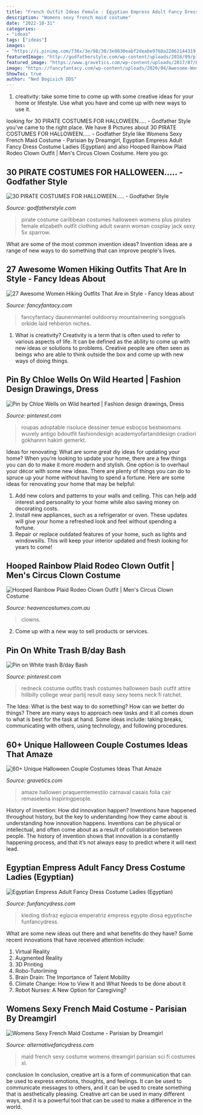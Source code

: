 ```yaml
---
title: "French Outfit Ideas Female : Egyptian Empress Adult Fancy Dress Costume Ladies (egyptian)"
description: "Womens sexy french maid costume"
date: "2022-10-31"
categories:
- "ideas"
tags: ["ideas"]
images:
- "https://i.pinimg.com/736x/3e/98/30/3e9830eabf2deabe9768a22062144319.jpg"
featuredImage: "http://godfatherstyle.com/wp-content/uploads/2016/09/plus-size-womens-caribbean-pirate-costume..jpg"
featured_image: "https://www.gravetics.com/wp-content/uploads/2017/07/Halloween-Costumes-Ideas-2017.jpg"
image: "https://fancyfantacy.com/wp-content/uploads/2020/04/Awesome-Women-Hiking-Outfits-That-Are-in-Style-15.jpg"
ShowToc: true
author: "Ned Bogisich DDS"
---
```



1. creativity: take some time to come up with some creative ideas for your home or lifestyle. Use what you have and come up with new ways to use it.

	

		
looking for 30 PIRATE COSTUMES FOR HALLOWEEN..... - Godfather Style you've came to the right place. We have 8 Pictures about 30 PIRATE COSTUMES FOR HALLOWEEN..... - Godfather Style like Womens Sexy French Maid Costume - Parisian by Dreamgirl, Egyptian Empress Adult Fancy Dress Costume Ladies (Egyptian) and also Hooped Rainbow Plaid Rodeo Clown Outfit | Men&#039;s Circus Clown Costume. Here you go:
		
    
## 30 PIRATE COSTUMES FOR HALLOWEEN..... - Godfather Style

<img loading=lazy src="http://godfatherstyle.com/wp-content/uploads/2016/09/plus-size-womens-caribbean-pirate-costume..jpg" onerror="this.onerror=null;this.src='https://tse1.mm.bing.net/th?id=OIP.we1tighXcpfrQS-RUwZRiQHaKl&amp;pid=15.1';" alt="30 PIRATE COSTUMES FOR HALLOWEEN..... - Godfather Style">

_Source: godfatherstyle.com_

>pirate costume caribbean costumes halloween womens plus pirates female elizabeth outfit clothing adult swann woman cosplay jack sexy 5x sparrow. 

	

What are some of the most common invention ideas?
Invention ideas are a range of new ways to do something that can improve people's lives.

    
## 27 Awesome Women Hiking Outfits That Are In Style - Fancy Ideas About

<img loading=lazy src="https://fancyfantacy.com/wp-content/uploads/2020/04/Awesome-Women-Hiking-Outfits-That-Are-in-Style-15.jpg" onerror="this.onerror=null;this.src='https://tse1.mm.bing.net/th?id=OIP.8p4SgmnFzHA3ERX_cBBiHAAAAA&amp;pid=15.1';" alt="27 Awesome Women Hiking Outfits That Are in Style - Fancy Ideas about">

_Source: fancyfantacy.com_

>fancyfantacy daunenmantel outdoorsy mountaineering songgoals orkide laid rehberon niches. 

	

1. What is creativity?
Creativity is a term that is often used to refer to various aspects of life. It can be defined as the ability to come up with new ideas or solutions to problems. Creative people are often seen as beings who are able to think outside the box and come up with new ways of doing things.

    
## Pin By Chloe Wells On Wild Hearted | Fashion Design Drawings, Dress

<img loading=lazy src="https://i.pinimg.com/736x/3e/98/30/3e9830eabf2deabe9768a22062144319.jpg" onerror="this.onerror=null;this.src='https://tse1.mm.bing.net/th?id=OIP.RFjDLXQX479BWlzgGR1R5gAAAA&amp;pid=15.1';" alt="Pin by Chloe Wells on Wild hearted | Fashion design drawings, Dress">

_Source: pinterest.com_

>roupas adoptable risoluce dessiner tenue esboços bestwomans wuvely antigo bdoutfit fashiondesign academyofartanddesign cradiori gokhannn hakim gemerkt. 

	

Ideas for renovating: What are some great diy ideas for updating your home?
When you're looking to update your home, there are a few things you can do to make it more modern and stylish. One option is to overhaul your décor with some new ideas. There are plenty of things you can do to spruce up your home without having to spend a fortune. Here are some ideas for renovating your home that may be helpful: 
1. Add new colors and patterns to your walls and ceiling. This can help add interest and personality to your home while also saving money on decorating costs. 
2. Install new appliances, such as a refrigerator or oven. These updates will give your home a refreshed look and feel without spending a fortune. 
3. Repair or replace outdated features of your home, such as lights and windowsills. This will keep your interior updated and fresh looking for years to come! 

    
## Hooped Rainbow Plaid Rodeo Clown Outfit | Men&#039;s Circus Clown Costume

<img loading=lazy src="https://www.heavencostumes.com.au/media/catalog/product/cache/3ca7c4de79fd9294a778cbfdebc9dde4/f/n/fn-66160-rodeo-clown-costume-fancy-dress-costume-close-up-1200_1.jpg" onerror="this.onerror=null;this.src='https://tse4.mm.bing.net/th?id=OIP.FcrgjN6g9ygwCco3ClXGQwHaKA&amp;pid=15.1';" alt="Hooped Rainbow Plaid Rodeo Clown Outfit | Men&#039;s Circus Clown Costume">

_Source: heavencostumes.com.au_

>clowns. 

	

2. Come up with a new way to sell products or services.

    
## Pin On White Trash B/day Bash

<img loading=lazy src="https://i.pinimg.com/736x/c3/0e/8f/c30e8fe84f3be1398e08874bc4879a13--redneck-costume-redneck-party.jpg" onerror="this.onerror=null;this.src='https://tse4.mm.bing.net/th?id=OIP.SEB8awq6GmTKl9VIpptR0gHaOP&amp;pid=15.1';" alt="Pin on White trash B/day Bash">

_Source: pinterest.com_

>redneck costume outfits trash costumes halloween bash outfit attire hillbilly college wear partij result easy sexy teens neck fi ratchet. 

	

The Idea: What is the best way to do something?
How can we better do things? There are many ways to approach new tasks and it all comes down to what is best for the task at hand. Some ideas include: taking breaks, communicating with others, using technology, and following procedures.

    
## 60+ Unique Halloween Couple Costumes Ideas That Amaze

<img loading=lazy src="https://www.gravetics.com/wp-content/uploads/2017/07/Halloween-Costumes-Ideas-2017.jpg" onerror="this.onerror=null;this.src='https://tse4.mm.bing.net/th?id=OIP.nvYQ-l4Gzwj7OW3i01nHywHaLH&amp;pid=15.1';" alt="60+ Unique Halloween Couple Costumes Ideas That Amaze">

_Source: gravetics.com_

>amaze hallowen praquemtemestilo carnaval casais folia cair remaselena inspiringpeople. 

	

History of invention: How did innovation happen?
Inventions have happened throughout history, but the key to understanding how they came about is understanding how innovation happens. Inventions can be physical or intellectual, and often come about as a result of collaboration between people. The history of invention shows that innovation is a constantly happening process, and that it’s not always easy to predict where it will next lead.

    
## Egyptian Empress Adult Fancy Dress Costume Ladies (Egyptian)

<img loading=lazy src="https://www.funfancydress.com/media/catalog/product/cache/1/image/1200x/040ec09b1e35df139433887a97daa66f/S/A/SANC_3277.jpg" onerror="this.onerror=null;this.src='https://tse4.mm.bing.net/th?id=OIP.dd-pM6vkBt8izTLoXJpwKwHaNm&amp;pid=15.1';" alt="Egyptian Empress Adult Fancy Dress Costume Ladies (Egyptian)">

_Source: funfancydress.com_

>kleding disfraz egipcia emperatriz empress egypte diosa egyptische funfancydress. 

	

What are some new ideas out there and what benefits do they have?
Some recent innovations that have received attention include: 
1. Virtual Reality 
2. Augmented Reality 
3. 3D Printing 
4. Robo-Tutoriming 
5. Brain Drain: The Importance of Talent Mobility 
6. Climate Change: How to View It and What Needs to be done about it 
7. Robot Nurses: A New Option for Caregiving?

    
## Womens Sexy French Maid Costume - Parisian By Dreamgirl

<img loading=lazy src="https://www.alternativefancydress.com/_images/_images/l/94-womens-sexy-french-maid-costume-parisian.jpg" onerror="this.onerror=null;this.src='https://tse1.mm.bing.net/th?id=OIP.K_1Y7F3JP3njLA-lN9DEPAAAAA&amp;pid=15.1';" alt="Womens Sexy French Maid Costume - Parisian by Dreamgirl">

_Source: alternativefancydress.com_

>maid french sexy costume womens dreamgirl parisian sci fi costumes xl. 

	

conclusion
In conclusion, creative art is a form of communication that can be used to express emotions, thoughts, and feelings. It can be used to communicate messages to others, and it can be used to create something that is aesthetically pleasing. Creative art can be used in many different ways, and it is a powerful tool that can be used to make a difference in the world.

